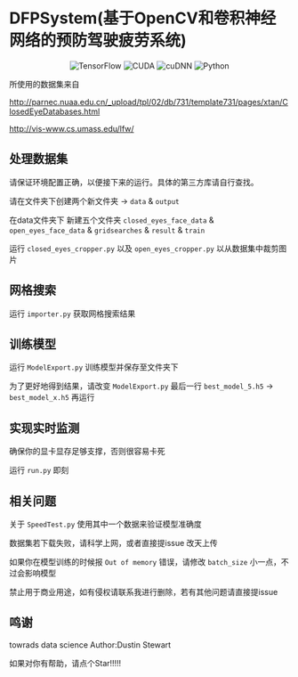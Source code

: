 # DFPSystem(基于OpenCV和卷积神经网络的预防驾驶疲劳系统)

 <div align="center">

![TensorFlow](https://img.shields.io/badge/TensorFlow-2.4.0-green)
![CUDA](https://img.shields.io/badge/CUDA-11.0-green)
![cuDNN](https://img.shields.io/badge/cuDNN-8.0-green)
![Python](https://img.shields.io/badge/Python-3.7.4-green)

</div>


所使用的数据集来自  

http://parnec.nuaa.edu.cn/_upload/tpl/02/db/731/template731/pages/xtan/ClosedEyeDatabases.html  

http://vis-www.cs.umass.edu/lfw/

## 处理数据集

请保证环境配置正确，以便接下来的运行。具体的第三方库请自行查找。

请在文件夹下创建两个新文件夹 -> `data` & `output`

在data文件夹下 新建五个文件夹 `closed_eyes_face_data` & `open_eyes_face_data` & `gridsearches` & `result` & `train`

运行 `closed_eyes_cropper.py` 以及 `open_eyes_cropper.py` 以从数据集中裁剪图片

## 网格搜索

运行 `importer.py` 获取网格搜索结果

## 训练模型

运行 `ModelExport.py` 训练模型并保存至文件夹下

为了更好地得到结果，请改变 `ModelExport.py` 最后一行 `best_model_5.h5` -> `best_model_x.h5` 再运行

## 实现实时监测

确保你的显卡显存足够支撑，否则很容易卡死

运行 `run.py` 即刻

## 相关问题

关于 `SpeedTest.py` 使用其中一个数据来验证模型准确度

数据集若下载失败，请科学上网，或者直接提issue 改天上传

如果你在模型训练的时候报 `Out of memory` 错误，请修改 `batch_size` 小一点，不过会影响模型

禁止用于商业用途，如有侵权请联系我进行删除，若有其他问题请直接提issue

## 鸣谢

towrads data science Author:Dustin Stewart

如果对你有帮助，请点个Star!!!!!
